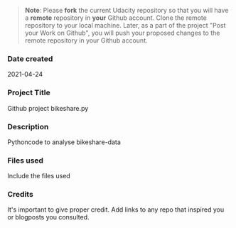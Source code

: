 >**Note**: Please **fork** the current Udacity repository so that you will have a **remote** repository in **your** Github account. Clone the remote repository to your local machine. Later, as a part of the project "Post your Work on Github", you will push your proposed changes to the remote repository in your Github account.

### Date created
2021-04-24

### Project Title
Github project bikeshare.py

### Description
Pythoncode to analyse bikeshare-data

### Files used
Include the files used

### Credits
It's important to give proper credit. Add links to any repo that inspired you or blogposts you consulted.

